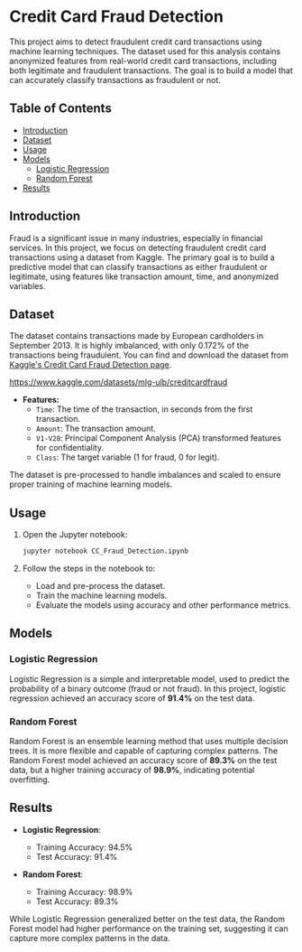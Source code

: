 # Credit Card Fraud Detection

This project aims to detect fraudulent credit card transactions using machine learning techniques. The dataset used for this analysis contains anonymized features from real-world credit card transactions, including both legitimate and fraudulent transactions. The goal is to build a model that can accurately classify transactions as fraudulent or not.

## Table of Contents
- [Introduction](#introduction)
- [Dataset](#dataset)
- [Usage](#usage)
- [Models](#models)
  - [Logistic Regression](#logistic-regression)
  - [Random Forest](#random-forest)
- [Results](#results)

## Introduction

Fraud is a significant issue in many industries, especially in financial services. In this project, we focus on detecting fraudulent credit card transactions using a dataset from Kaggle. The primary goal is to build a predictive model that can classify transactions as either fraudulent or legitimate, using features like transaction amount, time, and anonymized variables.

## Dataset

The dataset contains transactions made by European cardholders in September 2013. It is highly imbalanced, with only 0.172% of the transactions being fraudulent.
You can find and download the dataset from [Kaggle's Credit Card Fraud Detection page](https://www.kaggle.com/datasets/mlg-ulb/creditcardfraud).


https://www.kaggle.com/datasets/mlg-ulb/creditcardfraud

- **Features:**
  - `Time`: The time of the transaction, in seconds from the first transaction.
  - `Amount`: The transaction amount.
  - `V1-V28`: Principal Component Analysis (PCA) transformed features for confidentiality.
  - `Class`: The target variable (1 for fraud, 0 for legit).

The dataset is pre-processed to handle imbalances and scaled to ensure proper training of machine learning models.


## Usage

1. Open the Jupyter notebook:
    ```bash
    jupyter notebook CC_Fraud_Detection.ipynb
    ```

2. Follow the steps in the notebook to:
    - Load and pre-process the dataset.
    - Train the machine learning models.
    - Evaluate the models using accuracy and other performance metrics.

## Models

### Logistic Regression

Logistic Regression is a simple and interpretable model, used to predict the probability of a binary outcome (fraud or not fraud). In this project, logistic regression achieved an accuracy score of **91.4%** on the test data.

### Random Forest

Random Forest is an ensemble learning method that uses multiple decision trees. It is more flexible and capable of capturing complex patterns. The Random Forest model achieved an accuracy score of **89.3%** on the test data, but a higher training accuracy of **98.9%**, indicating potential overfitting.

## Results

- **Logistic Regression**: 
    - Training Accuracy: 94.5%
    - Test Accuracy: 91.4%
  
- **Random Forest**: 
    - Training Accuracy: 98.9%
    - Test Accuracy: 89.3%

While Logistic Regression generalized better on the test data, the Random Forest model had higher performance on the training set, suggesting it can capture more complex patterns in the data.
